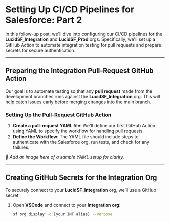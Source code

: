 # Setting Up CI/CD Pipelines for Salesforce: Part 2

In this follow-up post, we'll dive into configuring our CI/CD pipelines for the **LucidSF_Integration** and **LucidSF_Prod** orgs. Specifically, we'll set up a GitHub Action to automate integration testing for pull requests and prepare secrets for secure authentication.

---

## Preparing the Integration Pull-Request GitHub Action

Our goal is to automate testing so that any **pull request** made from the development branches runs against the **LucidSF_Integration** org. This will help catch issues early before merging changes into the main branch.

### Setting Up the Pull-Request GitHub Action

1. **Create a pull-request YAML file**: We'll define our first GitHub Action using YAML to specify the workflow for handling pull requests.
2. **Define the Workflow**: The YAML file should include steps to authenticate with the Salesforce org, run tests, and check for any failures.

*📸 Add an image here of a sample YAML setup for clarity.*

---

## Creating GitHub Secrets for the Integration Org

To securely connect to your **LucidSF_Integration** org, we’ll use a GitHub secret:

1. Open **VSCode** and connect to your **Integration org**:
   ```bash
   sf org display -o [your INT alias] --verbose
